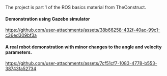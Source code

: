 The project is part 1 of the ROS basics material from TheConstruct. 

#### Demonstration using Gazebo simulator

https://github.com/user-attachments/assets/38b66258-432f-40ac-99c1-c36ed309bf3a


#### A real robot demonstration with minor changes to the angle and velocity parameters. 

https://github.com/user-attachments/assets/7cf51cf7-1083-4778-b553-38743fa52734

 
